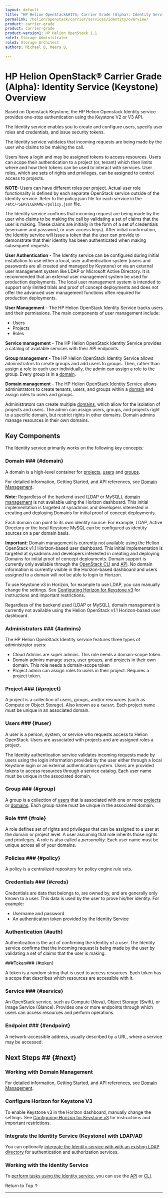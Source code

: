 ```yaml
---
layout: default
title: "HP Helion OpenStack&#174; Carrier Grade (Alpha): Identity Service (Keystone) Overview"
permalink: /helion/openstack/carrier/services/identity/overview/
product: carrier-grade
product: carrier-grade
product-version1: HP Helion OpenStack 1.1
role1: Storage Administrator
role2: Storage Architect
authors: Michael B, Meera B,

---
```

<!--UNDER REVISION-->

<script>

function PageRefresh {
onLoad="window.refresh"
}

PageRefresh();

</script>

<!-- <p style="font-size: small;"> <a href="/helion/openstack/carrier/services/compute/overview/">&#9664; PREV</a> | <a href="/helion/openstack/carrier/services/overview/">&#9650; UP</a> | <a href="/helion/openstack/carrier/services/imaging/overview/"> NEXT &#9654</a> </p> -->

# HP Helion OpenStack&#174; Carrier Grade (Alpha): Identity Service (Keystone) Overview #

<!-- modeled after HP Cloud Networking Getting Started (network.getting.started.md) -->

Based on Openstack Keystone, the HP Helion Openstack Identity service provides one-stop authentication using the Keystone V2 or V3 API.

The Identity service enables you to create and configure users, specify user roles and credentials, and issue security tokens.

The Identity service validates that incoming requests are being made by the user who claims to be making the call. 

Users have a login and may be assigned tokens to access resources. Users can scope their authentication to a project (or, tenant) which then limits where and how their tokens can be used to interact with services. User roles, which are sets of rights and privileges, can be assigned to control access to projects.

**NOTE:** Users can have different roles per project. Actual user role functionality is defined by each separate OpenStack service outside of the Identity service. Refer to the policy.json file for each service in the `/etc/<SERVICENAME>/policy.json` file.

The Identity service confirms that incoming request are being made by the user who claims to be making the call by validating a set of claims that the user is making. These claims are initially in the form of a set of credentials (username and password, or user access keys). After initial confirmation, the Identity service will issue a token that the user can provide to demonstrate that their identity has been authenticated when making subsequent requests.

**User Authentication** - The Identity service can be configured during initial installation to use either a local, user authentication system (users and passwords are all created and managed by Keystone) or via an external user management system like LDAP or Microsoft Active Directory. It is recommended that an external user management system be used for production deployments. The local user management system is intended to support only limited trials and proof of concept deployments and does not offer the advanced user management functions often required for production deployments.

**User Management** - The HP Helion OpenStack Identity Service tracks users and their permissions. The main components of user management include:

* Users
* Projects
* Roles

**Service management** - The HP Helion OpenStack Identity Service provides a catalog of available services with their API endpoints. 

**Group management** -  The HP Helion OpenStack Identity Service allows administrators to create groups and add users to groups. Then, rather than assign a role to each user individually, the admin can assign a role to the group. Every group is in a [domain](#domain). 

**[Domain management](/helion/openstack/services/identity/domains/)** - The HP Helion OpenStack Identity Service allows administrators to create tenants, users, and groups within a [domain](#domain) and assign roles to users and groups.

Administrators can create multiple [domains](#domain), which allow for the isolation of projects and users. The admin can assign users, groups, and projects right to a specific domain, but restrict rights in other domains. Domain admins manage resources in their own domains. 

## Key Components

The Identity service primarily works on the following key concepts: 

### Domain ### {#domain}

A domain is a high-level container for [projects](#project), [users](#user) and [groups](#group).

For detailed information, Getting Started, and API references, see [Domain Management](/helion/openstack/services/identity/domains/).

**Note:** Regardless of the backend used (LDAP or MySQL), [domain management](/helion/openstack/services/identity/domains/) is not available using the Horizon dashboard. This initial implementation is targeted at sysadmins and developers interested in creating and deploying Domains for initial proof of concept deployments. 

Each domain can point to its own identity source.  For example, LDAP, Active Directory or the local Keystone MySQL can be configured as identity sources on a per domain basis.

**Important:** Domain management is currently not available using the Helion OpenStack v1.1 Horizon-based user dashboard. This initial implementation is targeted at sysadmins and developers interested in creating and deploying Domains for initial proof of concept deployments. Domain support is currently only available through the [OpenStack CLI](http://docs.openstack.org/cli-reference/content/openstackclient_commands.html) and [API](http://api.openstack.org/api-ref-identity-v3.html). No domain information is currently visible in the Horizon-based dashboard and users assigned to a domain will not be able to login to Horizon.

To use Keystone v3 in Horizon, for example to use LDAP, you can manually change the settings. See [Configuring Horizon for Keystone v3](/helion/openstack/carrier/services/identity/configure/) for instructions and important restrictions. 

Regardless of the backend used (LDAP or MySQL), domain management is currently not available using the Helion OpenStack v1.1 Horizon-based user dashboard.

### Administrators ### {#admins}

The HP Helion OpenStack Identity service features three types of administrator users:

* Cloud Admins are super admins. This role needs a domain-scope token.
* Domain admins manage users, user groups, and projects in their own domain. This role needs a domain-scope token
* Project admin can assign roles to users in their project. Requires a project token.

### Project ### {#project}

A project is a collection of users, groups, and/or resources (such as Compute or Object Storage). Also known as a `tenant`. Each project name must be unique in an associated domain.

### Users ### {#user}

A user is a person, system, or service who requests access to Helion OpenStack. Users are associated with projects and are assigned roles a project.  

The Identity authentication service validates incoming requests made by users using the login information provided by the user either through a local Keystone login or an external authentication system. Users are provided tokens to access resources through a service catalog. Each user name must be unique in the associated domain.


### Group ### {#group}

A group is a collection of [users](#user) that is associated with one or more [projects](#project) or [domains](#domain). Each group name must be unique in the associated domain.

### Role ### {#role}

A role defines set of rights and privileges that can be assigned to a user at the domain or project level. A user assuming that role inherits those rights and privileges. A role is also called a *personality*. Each user name must be unique across all of your domains.

### Policies ### {#policy}

A policy is a centralized repository for policy engine rule sets.


### Credentials ### {#creds}

Credentials are data that belongs to, are owned by, and are generally only known to a user. This data is used by the user to prove his/her identity. For example:

* Username and password
* An authentication token provided by the Identity Service

### Authentication {#auth}

Authentication is the act of confirming the identity of a user. The Identity service confirms that the incoming request is being made by the user  by validating a set of claims that the user is making. 

###Token### {#token}

A token is a random string that is used to access resources. Each token has a scope that describes which resources are accessible with it.


### Service ### {#service}

An OpenStack service, such as Compute (Nova), Object Storage (Swift), or Image Service (Glance). Provides one or more endpoints through which users can access resources and perform operations.

### Endpoint ### {#endpoint}

A network-accessible address, usually described by a URL, where a service may be accessed.

## Next Steps ## {#next}

### Working with Domain Management
For detailed information, Getting Started, and API references, see [Domain Management](/helion/openstack/services/identity/domains/).

### Configure Horizon for Keystone V3

To enable Keystone v3 in the Horizon dashboard, manually change the settings. See [Configuring Horizon for Keystone v3](/helion/openstack/services/identity/configure/) for instructions and important restrictions. 

### Integrate the Identity Service (Keystone) with LDAP/AD

You can optionally [integrate the Identity service with with an existing LDAP directory](/helion/openstack/carrier/services/identity/integrate-ldap/) for authentication and authorization services.

### Working with the Identity Service

To [perform tasks using the Identity service](/helion/openstack/carrier/services/identity/using/), you can use the [API](http://api.openstack.org/api-ref-identity-v3.html) or [CLI](http://docs.openstack.org/cli-reference/content/keystoneclient_commands.html).


 <a href="#top" style="padding:14px 0px 14px 0px; text-decoration: none;"> Return to Top &#8593; </a>

----
